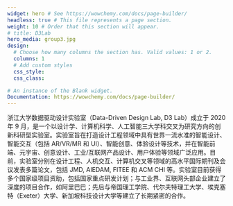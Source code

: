 ```yaml
---
widget: hero # See https://wowchemy.com/docs/page-builder/
headless: true # This file represents a page section.
weight: 10 # Order that this section will appear.
# title: D3Lab
hero_media: group3.jpg
design:
  # Choose how many columns the section has. Valid values: 1 or 2.
  columns: 1
  # Add custom styles
  css_style:
  css_class:

# An instance of the Blank widget.
Documentation: https://wowchemy.com/docs/page-builder/
---
```


浙江大学数据驱动设计实验室（Data-Driven Design Lab, D3 Lab）成立于 2020 年 9 月，是一个以设计学、计算机科学、人工智能三大学科交叉为研究方向的创新科研型实验室。实验室旨在打造设计工程领域中具有世界一流水准的智能设计、智能交互（包括 AR/VR/MR 和 UI）、智能创意、体验设计等技术，并在智能前端、元宇宙、创意设计、工业/互联网产品设计、用户体验等领域广泛应用。目前，实验室分别在设计工程、人机交互、计算机交叉等领域的高水平国际期刊及会议发表多篇论文，包括 JMD, AIEDAM, FITEE 和 ACM CHI 等。实验室目前获得多个国家级项目资助，包括国家重点研发计划；与工业界、互联网头部企业建立了深度的项目合作，如阿里巴巴；先后与帝国理工学院、代尔夫特理工大学、埃克塞特（Exeter）大学、新加坡科技设计大学等建立了长期紧密的合作。
